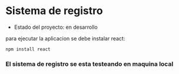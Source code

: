 <h1> Sistema de registro </h1>

- Estado del proyecto: en desarrollo

para ejecutar la aplicacion se debe instalar react:

``npm install react``

<h3> El sistema de registro se esta testeando en maquina local</h3>
